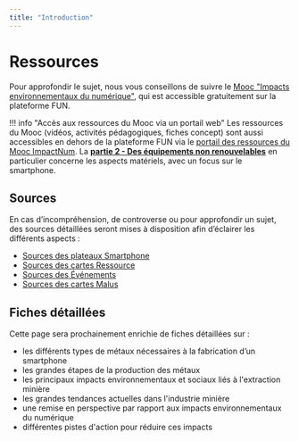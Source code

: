 ```yaml
---
title: "Introduction"
---
```

# Ressources

Pour approfondir le sujet, nous vous conseillons de suivre le [Mooc "Impacts environnementaux du numérique"](https://www.fun-mooc.fr/fr/cours/impacts-environnementaux-du-numerique/), qui est accessible gratuitement sur la plateforme FUN. 

!!! info "Accès aux ressources du Mooc via un portail web"
    Les ressources du Mooc (vidéos, activités pédagogiques, fiches concept) sont aussi accessibles en dehors de la plateforme FUN via le [portail des ressources du Mooc ImpactNum](https://learninglab.gitlabpages.inria.fr/mooc-impacts-num/mooc-impacts-num-ressources/index.html). La **[partie 2 - Des équipements non renouvelables](https://learninglab.gitlabpages.inria.fr/mooc-impacts-num/mooc-impacts-num-ressources/Partie2/index.html)** en particulier concerne les aspects matériels, avec un focus sur le smartphone.

## Sources
En cas d’incompréhension, de controverse ou pour approfondir un sujet, des sources détaillées seront mises à disposition afin d’éclairer les différents aspects :

- [Sources des plateaux Smartphone](https://learninglab.gitlabpages.inria.fr/serious-game/smartphone/Ressources/Sources/Sources_plateau.html)
- [Sources des cartes Ressource](https://learninglab.gitlabpages.inria.fr/serious-game/smartphone/Ressources/Sources/Sources_metaux.html)
- [Sources des Événements](https://learninglab.gitlabpages.inria.fr/serious-game/smartphone/Ressources/Sources/Sources_events.html)
- [Sources des cartes Malus](https://learninglab.gitlabpages.inria.fr/serious-game/smartphone/Ressources/Sources/Sources_malus.html)

## Fiches détaillées

Cette page sera prochainement enrichie de fiches détaillées sur :

- les différents types de métaux nécessaires à la fabrication d’un smartphone
- les grandes étapes de la production des métaux
- les principaux impacts environnementaux et sociaux liés à l'extraction minière
- les grandes tendances actuelles dans l'industrie minière
- une remise en perspective par rapport aux impacts environnementaux du numérique
- différentes pistes d'action pour réduire ces impacts